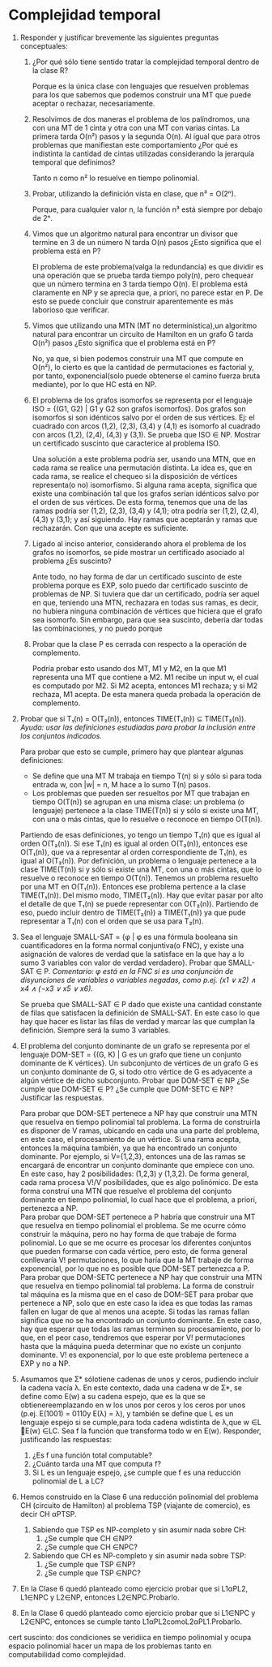 # Complejidad temporal

1. Responder y justificar brevemente las siguientes preguntas conceptuales:
    1. ¿Por qué sólo tiene sentido tratar la complejidad temporal dentro de la clase R?

        Porque es la única clase con lenguajes que resuelven problemas para los que sabemos que podemos construir una MT que puede aceptar o rechazar, necesariamente.
    
    2. Resolvimos de dos maneras el problema de los palíndromos, una con una MT de 1 cinta y otra con una MT con varias cintas. La primera tarda O(n²) pasos y la segunda O(n). Al igual que para otros problemas que manifiestan este comportamiento ¿Por qué es indistinta la cantidad de cintas utilizadas considerando la jerarquía temporal que definimos?

        Tanto n como n² lo resuelve en tiempo polinomial.

    3. Probar, utilizando la definición vista en clase, que n³ = O(2ⁿ).

        Porque, para cualquier valor n, la función n³ está siempre por debajo de 2ⁿ.

    4. Vimos que un algoritmo natural para encontrar un divisor que termine en 3 de un número N tarda O(n) pasos ¿Esto significa que el problema está en P?

        El problema de este problema(valga la redundancia) es que dividir es una operación que se prueba tarda tiempo poly(n), pero chequear que un número termina en 3 tarda tiempo O(n). El problema está claramente en NP y se aprecia que, a priori, no parece estar en P. De esto se puede concluir que construir aparentemente es más laborioso que verificar.

    5. Vimos que utilizando una MTN (MT no determinística),un algoritmo natural para encontrar un circuito de Hamilton en un grafo G tarda O(n²) pasos ¿Esto  significa que el problema está en P?

        No, ya que, si bien podemos construir una MT que compute en O(n²), lo cierto es que la cantidad de permutaciones es factorial y, por tanto, exponencial(solo puede obtenerse el camino fuerza bruta mediante), por lo que HC está en NP.

    6. El problema de los grafos isomorfos se representa por el lenguaje ISO = {(G1, G2) | G1 y G2 son grafos isomorfos}. Dos grafos son isomorfos si son idénticos salvo por el orden de sus vértices. Ej: el cuadrado con arcos (1,2), (2,3), (3,4) y (4,1) es isomorfo al cuadrado con arcos (1,2), (2,4), (4,3) y (3,1). Se prueba que ISO ∈ NP. Mostrar un certificado suscinto que caracterice al problema ISO.

        Una solución a este problema podría ser, usando una MTN, que en cada rama se realice una permutación distinta. La idea es, que en cada rama, se realice el chequeo si la disposición de vértices representa(o no) isomorfismo. Si alguna rama acepta, significa que existe una combinación tal que los grafos serían idénticos salvo por el orden de sus vértices. De esta forma, tenemos que una de las ramas podría ser (1,2), (2,3), (3,4) y (4,1); otra podría ser (1,2), (2,4), (4,3) y (3,1); y así siguiendo. Hay ramas que aceptarán y ramas que rechazarán. Con que una acepte es suficiente.

    7. Ligado al inciso anterior, considerando ahora el problema de los grafos no isomorfos, se pide mostrar un certificado asociado al problema ¿Es suscinto?

        Ante todo, no hay forma de dar un certificado suscinto de este problema porque es EXP, solo puedo dar certificado suscinto de problemas de NP. Si tuviera que dar un certificado, podría ser aquel en que, teniendo una MTN, rechazara en todas sus ramas, es decir, no hubiera ninguna combinación de vértices que hiciera que el grafo sea isomorfo. Sin embargo, para que sea suscinto, debería dar todas las combinaciones, y no puedo porque 

    8. Probar que la clase P es cerrada con respecto a la operación de complemento.

        Podría probar esto usando dos MT, M1 y M2, en la que M1 representa una MT que contiene a M2. M1 recibe un input w, el cual es computado por M2. Si M2 acepta, entonces M1 rechaza; y si M2 rechaza, M1 acepta. De esta manera queda probada la operación de complemento. 

2. Probar que si T₁(n) = O(T₂(n)), entonces TIME(T₁(n)) ⊆ TIME(T₂(n)).
_Ayuda: usar las definiciones estudiadas para probar la inclusión entre los conjuntos indicados._

    Para probar que esto se cumple, primero hay que plantear algunas definiciones:
    
    * Se define que una MT M trabaja en tiempo T(n) si y sólo si para toda entrada w, con |w| = n, M hace a lo sumo T(n) pasos.
    * Los problemas que pueden ser resueltos por MT que trabajan en tiempo O(T(n)) se agrupan en una misma clase: un problema (o lenguaje) pertenece a la clase TIME(T(n)) si y sólo si existe una MT, con una o más cintas, que lo resuelve o reconoce en tiempo O(T(n)).

    Partiendo de esas definiciones, yo tengo un tiempo T₁(n) que es igual al orden O(T₂(n)). Si ese T₁(n) es igual al orden O(T₂(n)), entonces ese O(T₁(n)), que va a representar al orden correspondiente de T₁(n), es igual al O(T₂(n)). Por definición, un problema o lenguaje pertenece a la clase TIME(T(n)) si y sólo si existe una MT, con una o más cintas, que lo resuelve o reconoce en tiempo O(T(n)). Tenemos un problema resuelto por una MT en O(T₁(n)). Entonces ese problema pertence a la clase TIME(T₁(n)). Del mismo modo, TIME(T₂(n)). Hay que evitar pasar por alto el detalle de que T₁(n) se puede representar con O(T₂(n)). Partiendo de eso, puedo incluir dentro de TIME(T₂(n)) a TIME(T₁(n)) ya que pude representar a T₁(n) con el orden que se usa para T₂(n).

3. Sea el lenguaje SMALL-SAT = {φ | φ es una fórmula booleana sin cuantificadores en la forma normal conjuntiva(o FNC), y existe una asignación de valores de verdad que la satisface en la que hay a lo sumo 3 variables con valor de verdad verdadero}. Probar que SMALL-SAT ∈ P.
_Comentario: φ está en la FNC si es una conjunción de disyunciones de variables o variables negadas, como p.ej. (x1 ∨ x2) ∧  x4 ∧ (¬x3 ∨ x5 ∨ x6)._

    Se prueba que SMALL-SAT ∈ P dado que existe una cantidad constante de filas que satisfacen la definición de SMALL-SAT. En este caso lo que hay que hacer es listar las filas de verdad y marcar las que cumplan la definición. Siempre será la sumo 3 variables.

4. El problema del conjunto dominante de un grafo se representa por el lenguaje DOM-SET = {(G, K) | G es un grafo que  tiene un conjunto dominante de K vértices}. Un subconjunto de vértices de un grafo G es un conjunto dominante de G, si todo otro vértice de G es adyacente a algún vértice de dicho subconjunto. Probar que DOM-SET ∈ NP ¿Se cumple que DOM-SET ∈ P? ¿Se cumple que DOM-SETC ∈ NP? Justificar las respuestas.

    Para probar que DOM-SET pertenece a NP hay que construir una MTN que resuelva en tiempo polinomial tal problema. La forma de construirla es disponer de V ramas, ubicando en cada una una parte del problema, en este caso, el procesamiento de un vértice. Si una rama acepta, entonces la máquina también, ya que ha encontrado un conjunto dominante. Por ejemplo, si V={1,2,3}, entonces una de las ramas se encargará de encontrar un conjunto dominante que empiece con uno. En este caso, hay 2 posibilidades: (1,2,3) y (1,3,2). De forma general, cada rama procesa V!/V posibilidades, que es algo polinómico. De esta forma construí una MTN que resuelve el problema del conjunto dominante en tiempo polinomial, lo cual hace que el problema, a priori, pertenezca a NP.  
    Para probar que DOM-SET pertenece a P habría que construir una MT que resuelva en tiempo polinomial el problema. Se me ocurre cómo construir la máquina, pero no hay forma de que trabaje de forma polinomial. Lo que se me ocurre es procesar los diferentes conjuntos que pueden formarse con cada vértice, pero esto, de forma general conllevaría V! permutaciones, lo que haría que la MT trabaje de forma exponencial, por lo que no es posible que DOM-SET pertenezca a P.  
    Para probar que DOM-SETC pertenece a NP hay que construir una MTN que resuelva en tiempo polinomial tal problema. La forma de construir tal máquina es la misma que en el caso de DOM-SET para probar que pertenece a NP, solo que en este caso la idea es que todas las ramas fallen en lugar de que al menos una acepte. Si todas las ramas fallan significa que no se ha encontrado un conjunto dominante. En este caso, hay que esperar que todas las ramas terminen su procesamiento, por lo que, en el peor caso, tendremos que esperar por V! permutaciones hasta que la máquina pueda determinar que no existe un conjunto dominante. V! es exponencial, por lo que este problema pertenece a EXP y no a NP.

5. Asumamos que Ʃ* sólotiene cadenas de unos y ceros, pudiendo incluir la cadena vacía λ. En este contexto, dada una cadena w de Ʃ*, se define como E(w) a su cadena espejo, que  es  la  que  se  obtienereemplazando  en  w  los  unos  por  ceros  y  los  ceros  por  unos  (p.ej. E(1001) = 0110y E(λ) = λ), y también se define que L es un lenguaje espejo si se cumple,para toda cadena wdistinta de λ,que w ∈L E(w) ∈LC. Sea f la función que transforma todo w en E(w). Responder, justificando las respuestas:
    1. ¿Es f una función total computable?
    2. ¿Cuánto tarda una MT que computa f?
    3. Si L es un lenguaje espejo, ¿se cumple que f es una reducción polinomial de L a LC?
6. Hemos  construido  en  la  Clase  6 una  reducción  polinomial  del  problema  CH (circuito de Hamilton) al problema TSP (viajante de comercio), es decir CH αPTSP.
    1. Sabiendo que TSP es NP-completo y sin asumir nada sobre CH:
        1. ¿Se cumple que CH ∈NP?
        2. ¿Se cumple que CH ∈NPC?
    2. Sabiendo que CH es NP-completo y sin asumir nada sobre TSP:
        1. ¿Se cumple que TSP ∈NP?
        2. ¿Se cumple que TSP ∈NPC?
7. En la Clase 6 quedó planteado como ejercicio probar que si L1αPL2, L1∈NPC y L2∈NP, entonces L2∈NPC.Probarlo.
8. En la Clase 6 quedó planteado como ejercicio probar que si L1∈NPC y L2∈NPC, entonces se cumple tanto L1αPL2comoL2αPL1.Probarlo.

cert suscinto: dos condiciones se veridiica en tiempo polinomial y ocupa espacio polinomial
hacer un mapa de los problemas tanto en computabilidad como complejidad.